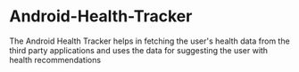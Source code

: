 # Android-Health-Tracker
The Android Health Tracker helps in fetching the user's health data from the third party applications and uses the data for suggesting the user with health recommendations
